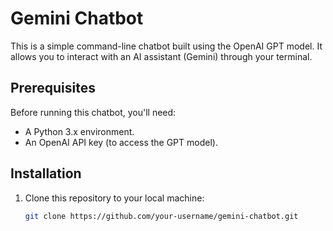# Gemini Chatbot

This is a simple command-line chatbot built using the OpenAI GPT model. It allows you to interact with an AI assistant (Gemini) through your terminal.

## Prerequisites

Before running this chatbot, you'll need:
- A Python 3.x environment.
- An OpenAI API key (to access the GPT model).

## Installation

1. Clone this repository to your local machine:

   ```bash
   git clone https://github.com/your-username/gemini-chatbot.git
   
